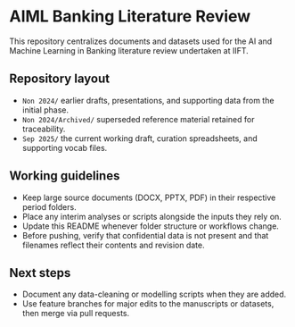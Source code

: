 # AIML Banking Literature Review

This repository centralizes documents and datasets used for the AI and Machine Learning in Banking literature review undertaken at IIFT.

## Repository layout
- `Non 2024/` earlier drafts, presentations, and supporting data from the initial phase.
- `Non 2024/Archived/` superseded reference material retained for traceability.
- `Sep 2025/` the current working draft, curation spreadsheets, and supporting vocab files.

## Working guidelines
- Keep large source documents (DOCX, PPTX, PDF) in their respective period folders.
- Place any interim analyses or scripts alongside the inputs they rely on.
- Update this README whenever folder structure or workflows change.
- Before pushing, verify that confidential data is not present and that filenames reflect their contents and revision date.

## Next steps
- Document any data-cleaning or modelling scripts when they are added.
- Use feature branches for major edits to the manuscripts or datasets, then merge via pull requests.
